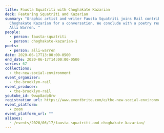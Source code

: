```yaml
---
title: Fausta Squatriti with Choghakate Kazarian
deck: Featuring Squatriti and Kazarian
summary: "Graphic artist and writer Fausta Squatriti joins Rail contributor
  Choghakate Kazarian for a conversation. We conclude with a poetry reading by
  Alli Warren. "
people:
  - person: fausta-squatriti
  - person: choghakate-kazarian-1
poets:
  - person: alli-warren
date: 2020-06-17T13:00:00-0500
end_date: 2020-06-17T14:00:00-0500
series: 67
collections:
  - the-new-social-environment
event_organizer:
  - the-brooklyn-rail
event_producer:
  - the-brooklyn-rail
youtube_id: 9wwp8adp8rw
registration_url: https://www.eventbrite.com/e/the-new-social-environment-67-fausta-squatriti-tickets-109405217952
event_platform:
  - zoom
event_platform_url: ""
aliases:
  - /events/2020/06/17/fausta-squatriti-and-choghakate-kazarian/
---
```

